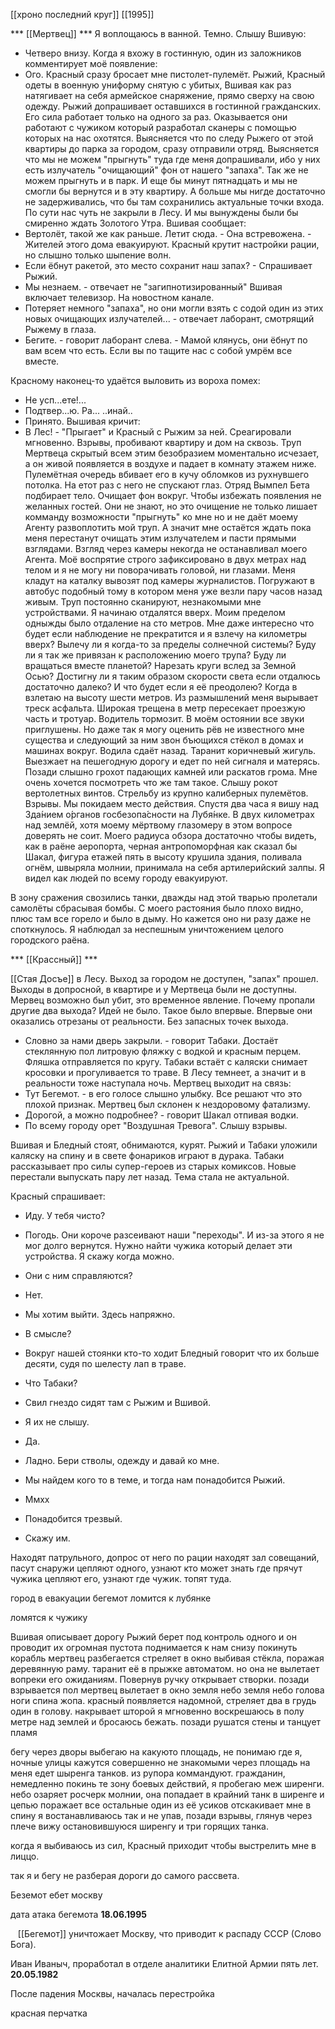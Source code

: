 [[хроно последний круг]] [[1995]]

*** [[Мертвец]] ***
Я воплощаюсь в ванной. Темно.
Слышу Вшивую:
- Четверо внизу. 
Когда я вхожу в гостинную, один из заложников комментирует моё появление:
- Ого.
Красный сразу бросает мне пистолет-пулемёт. Рыжий, Красный одеты в военную униформу снятую с убитых, Вшивая как раз натягивает на себя армейское снаряжение, прямо сверху на свою одежду. 
Рыжий допрашивает оставшихся в гостинной гражданских. Его сила работает только на одного за раз.  Оказывается они работают с чужиком который разработал сканеры с помощью которых на нас охотятся. Выясняется что по следу Рыжего от этой квартиры до парка за городом, сразу отправили отряд.
Выясняется что мы не можем "прыгнуть" туда где меня допрашивали, ибо у них есть излучатель "очищающий" фон от нашего "запаха". Так же не можем прыгнуть и в парк. И еще бы минут пятнадцать и мы не смогли бы вернутся и в эту квартиру. 
А больше мы нигде достаточно не задерживались, что бы там сохранились актуальные точки входа. По сути нас чуть не закрыли в Лесу. И мы вынуждены были бы смиренно ждать Золотого Утра. 
Вшивая сообщает:
- Вертолёт, такой же как раньше. Летит сюда. - Она встревожена. - Жителей этого дома евакуируют. 
Красный крутит настройки рации, но слышно только шыпение волн.
- Если ёбнут ракетой, это место сохранит наш запах? - Спрашивает Рыжий. 
- Мы незнаем. - отвечает не "загипнотизированный"
Вшивая включает телевизор. На новостном канале.
- Потеряет немного "запаха", но они могли взять с содой один из этих новых очищающих излучателей... - отвечает лаборант, смотрящий Рыжему в глаза. 
- Бегите. - говорит лаборант слева. - Мамой клянусь, они ёбнут по вам всем что есть. Если вы по тащите нас с собой умрём все вместе.

Красному наконец-то удаётся выловить из вороха помех:
- Не усп...ете!...
- Подтвер...ю. Ра... ..инай.. 
- Принято.
Вышивая кричит:
- В Лес! - "Прыгает" и Красный с Рыжим за ней. Среагировали мгновенно.
Взрывы, пробивают квартиру и дом на сквозь. Труп Мертвеца скрытый всем этим безобразием моментально исчезает, а он живой появляется в воздухе и падает в комнату этажем ниже. 
Пулемётная очередь вбивает его в кучу обломков из рухнувшего потолка.
На етот раз с него не спускают глаз. Отряд Вымпел Бета подбирает тело. Очищает фон вокруг. Чтобы избежать появления не желанных гостей.
Они не знают, но это очищение не только лишает комманду возможности "прыгнуть" ко мне но и не даёт моему Агенту развоплотить мой труп. А значит мне остаётся ждать пока меня перестанут очищать этим излучателем и пасти прямыми взглядами. Взгляд через камеры некогда не останавливал моего Агента. Моё воспрятие строго зафиксировано в двух метрах над телом и я не могу ни поворачивать головой, ни глазами. Меня кладут на каталку вывозят под камеры журналистов. Погружают в автобус подобный тому в котором меня уже везли пару часов назад живым. Труп постоянно сканируют, незнакомыми мне устройствами. Я начинаю отдалятся вверх. Моим пределом одныжды было отдаление на сто метров. Мне даже интересно что будет если наблюдение не прекратится и я взлечу на километры вверх? Вылечу ли я когда-то за пределы солнечной системы? Буду ли я так же привязан к расположению моего трупа? Буду ли вращаться вместе планетой? Нарезать круги вслед за Земной Осью? Достигну ли я таким образом скорости света если отдалюсь достаточно далеко? И что будет если я её преодолею?
Когда в взлетаю на высоту шести метров. Из размышлений меня вырывает треск асфальта. Широкая трещена в метр пересекает проезжую часть и тротуар. Водитель тормозит. В моём остоянии все звуки приглушены. Но даже так я могу оценить рёв не известного мне существа и следующий за ним звон бъющихся стёкол в домах и машинах вокруг.
Водила сдаёт назад. Таранит коричневый жигуль. Выезжает на пешегодную дорогу и едет по ней сигналя и матерясь. Позади слышно грохот падающих камней или раскатов грома. Мне очень хочется посмотреть что же там такое.
Слышу рокот вертолетных винтов. Стрельбу из крупно калиберных пулемётов. Взрывы. 
Мы покидаем место действия. Спустя два часа я вишу над Зда́нием о́рганов госбезопа́сности на Лубя́нке. В двух километрах над землёй, хотя моему мёртвому глазомеру в этом вопросе доверять не соит. Моего радиуса обзора достаточно чтобы видеть, как в раёне аеропорта, черная антропоморфная как сказал бы Шакал, фигура етажей пять в высоту крушила здания, поливала огнём, швыряла молнии, принимала на себя артилерийский залпы. Я видел как людей по всему городу евакуируют. 

В зону сражения свозились танки, дважды над этой тварью пролетали самолёты сбрасывая бомбы. С моего растояния было плохо видно, плюс там все горело и было в дыму. Но кажется оно ни разу даже не споткнулось. Я наблюдал за неспешным уничтожением целого городского раёна. 


*** [[Крассный]] ***

[[Стая Досъе]] в Лесу.
Выход за городом не доступен, "запах" прошел.
Выходы в допросной, в квартире и у Мертвеца были не доступны. Мервец возможно был убит, это временное явление. Почему пропали другие два выхода? Идей не было. Такое было впервые. Впервые они оказались отрезаны от реальности. Без запасных точек выхода.
- Словно за нами дверь закрыли. - говорит Табаки. Достаёт стеклянную пол литровую фляжку с водкой и красным перцем. Фляшка отправляется по кругу. Табаки встаёт с каляски снимает кросовки и прогуливается то траве. В Лесу темнеет, а значит и в реальности тоже наступала ночь.
Мертвец выходит на связь: 
- Тут Бегемот. - в его голосе слышно улыбку. Все решают что это плохой признак. Мертвец был склонен к нездоровому фатализму.
- Дорогой, а можно подробнее? - говорит Шакал отпивая водки.
- По всему городу орет "Воздушная Тревога". Слышу взрывы.

Вшивая и Бледный стоят, обнимаются, курят.
Рыжий и Табаки уложили каляску на спину и в свете фонариков играют в дурака. Табаки рассказывает про силы супер-героев из старых комиксов. Новые перестали выпускать пару лет назад. Тема стала не актуальной.

Красный спрашивает:
- Иду. У тебя чисто?
- Погодь. Они короче разсеивают наши "переходы". И из-за этого я не мог долго вернутся. Нужно найти чужика который делает эти устройства. Я скажу когда можно. 
- Они с ним справляются?
- Нет.
- Мы хотим выйти. Здесь напряжно. 
- В смысле? 
- Вокруг нашей стоянки кто-то ходит Бледный говорит что их больше десяти, судя по шелесту лап в траве.
- Что Табаки?
- Свил гнездо сидят там с Рыжим и Вшивой.
- Я их не слышу.
- Да. 
- Ладно. Бери стволы, одежду и давай ко мне.

- Мы найдем кого то в теме, и тогда нам понадобится Рыжий.
- Ммхх
- Понадобится трезвый.
- Скажу им.

Находят патрульного, допрос от него по рации находят зал совещаний, пасут снаружи цепляют одного, узнают кто может знать где прячут чужика
цепляют его, узнают где чужик. топят туда.

город в евакуации бегемот ломится к лубянке

ломятся к чужику

Вшивая описывает дорогу
Рыжий берет под контроль одного и он проводит их
огромная пустота поднимается к нам снизу
покинуть корабль
мертвец разбегается стреляет в окно выбивая стёкла, поражая деревянную раму. таранит её в прыжке автоматом. но она не вылетает вопреки его ожиданиям. Повернув ручку открывает створки.
позади взрывается пол мертвец вылетает в окно земля небо земля небо голова ноги спина жопа.
красный появляется надомной, стреляет два в грудь один в голову. накрывает шторой я мгновенно воскрешаюсь в полу метре над землей и бросаюсь бежать. позади рушатся стены и танцует пламя

бегу через дворы выбегаю на какуюто площадь, не понимаю где я, ночные улицы кажутся совершенно не знакомыми через площадь на меня едет шыренга танков. из рупора коммандуют. гражданин, немедленно покинь те зону боевых действий, я пробегаю меж ширенги. небо озаряет росчерк молнии, она попадает в крайний танк в ширенге и цепью поражает все остальные один из её усиков отскакивает мне в спину я востанавливаюсь так и не упав, позади взрывы, глянув через плече вижу остановившуюся ширенгу и три горящих танка.

когда я выбиваюсь из сил, Красный приходит чтобы выстрелить мне в лиццо.

так я и бегу не разберая дороги до самого рассвета.





Беземот ебет москву



дата атака бегемота
**18.06.1995**

   [[Бегемот]] уничтожает Москву, что приводит к распаду СССР (Слово Бога).

Иван Иваныч, проработал в отделе аналитики Елитной Армии пять лет.
**20.05.1982** 

После падения Москвы, началась перестройка

красная перчатка
